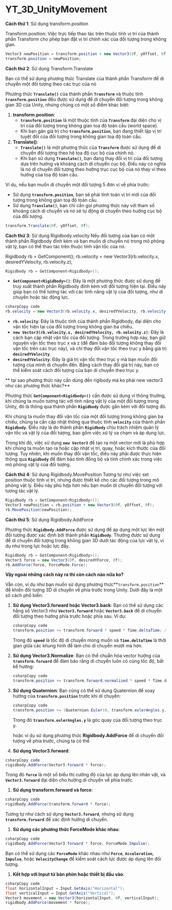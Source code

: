 # YT_3D_UnityMovement
**Cách thứ 1**: Sử dụng transform.position

Transform.position: Việc trực tiếp thao tác trên thuộc tính vị trí của thành phần Transform cho phép bạn đặt vị trí chính xác của đối tượng trong không gian.

```csharp
Vector3 newPosition = transform.position + new Vector3(0f, yOffset, 0f);
transform.position = newPosition;
```
**Cách thứ 2**: Sử dụng Transform.Translate

Bạn có thể sử dụng phương thức Translate của thành phần Transform để di chuyển một đối tượng theo các trục của nó 

Phương thức **`Translate()`** của thành phần **`Transform`** và thuộc tính **`transform.position`** đều được sử dụng để di chuyển đối tượng trong không gian 3D của Unity, nhưng chúng có một số điểm khác biệt:

1. **transform.position**:
    - **`transform.position`** là một thuộc tính của **`Transform`** đại diện cho vị trí của đối tượng trong không gian toạ độ toàn cầu (world space).
    - Khi bạn gán giá trị cho **`transform.position`**, bạn đang thiết lập vị trí tuyệt đối của đối tượng trong không gian toạ độ toàn cầu.
2. **Translate()**:
    - **`Translate()`** là một phương thức của **`Transform`** được sử dụng để di chuyển đối tượng theo hệ tọa độ cục bộ của chính nó.
    - Khi bạn sử dụng **`Translate()`**, bạn đang thay đổi vị trí của đối tượng dựa trên hướng và khoảng cách di chuyển cục bộ. Điều này có nghĩa là nó di chuyển đối tượng theo hướng trục cục bộ của nó thay vì theo hướng của toạ độ toàn cầu.

Ví dụ, nếu bạn muốn di chuyển một đối tượng 5 đơn vị về phía trước:

- Sử dụng **`transform.position`**, bạn sẽ phải tính toán vị trí mới của đối tượng trong không gian toạ độ toàn cầu.
- Sử dụng **`Translate()`**, bạn chỉ cần gọi phương thức này với tham số khoảng cách di chuyển và nó sẽ tự động di chuyển theo hướng cục bộ của đối tượng.

```csharp
transform.Translate(0f, yOffset, 0f);
```

**Cách thứ 3**: Sử dụng Rigidbody.velocity 
Nếu đối tượng của bạn có một thành phần Rigidbody đính kèm và bạn muốn di chuyển nó trong mô phỏng vật lý, bạn có thể thao tác trên thuộc tính vận tốc của nó.

Rigidbody rb = GetComponent<Rigidbody>();
rb.velocity = new Vector3(rb.velocity.x, desiredYVelocity, rb.velocity.z);

```csharp
Rigidbody rb = GetComponent<Rigidbody>();
```

- **`GetComponent<Rigidbody>()`**: Đây là một phương thức được sử dụng để truy xuất thành phần Rigidbody đính kèm với đối tượng hiện tại. Điều này giúp bạn có thể tương tác với các tính năng vật lý của đối tượng, như di chuyển hoặc tác động lực.

```csharp
csharpCopy code
rb.velocity = new Vector3(rb.velocity.x, desiredYVelocity, rb.velocity.z);
```

- **`rb.velocity`**: Đây là thuộc tính của thành phần Rigidbody, đại diện cho vận tốc hiện tại của đối tượng trong không gian ba chiều.
- **`new Vector3(rb.velocity.x, desiredYVelocity, rb.velocity.z)`**: Đây là cách bạn cập nhật vận tốc của đối tượng. Trong trường hợp này, bạn giữ nguyên vận tốc theo trục x và z (để đảm bảo đối tượng không thay đổi vận tốc trên các trục này), và chỉ thay đổi vận tốc theo trục y bằng giá trị **`desiredYVelocity`**.
- **`desiredYVelocity`**: Đây là giá trị vận tốc theo trục y mà bạn muốn đối tượng của mình di chuyển đến. Bằng cách thay đổi giá trị này, bạn có thể kiểm soát cách đối tượng của bạn di chuyển theo trục y.
  
** tại sao phương thức này cần dùng đến rigibody mà ko phải new vector3 như các phương thức khác?**

Phương thức **`GetComponent<Rigidbody>()`** cần được sử dụng vì thông thường, khi chúng ta muốn tương tác với tính năng vật lý của một đối tượng trong Unity, đó là thông qua thành phần **`Rigidbody`** được gắn kèm với đối tượng đó.

Khi chúng ta muốn thay đổi vận tốc của một đối tượng trong không gian ba chiều, chúng ta cần cập nhật thông qua thuộc tính **`velocity`** của thành phần **`Rigidbody`**. Điều này là do thành phần **`Rigidbody`** chịu trách nhiệm quản lý vận tốc và vật lý của đối tượng, bao gồm việc xử lý va chạm và áp dụng lực.

Trong khi đó, việc sử dụng **`new Vector3`** để tạo ra một vector mới là phù hợp khi chúng ta muốn tạo ra hoặc cập nhật vị trí, quay, hoặc kích thước của đối tượng. Tuy nhiên, khi muốn thay đổi vận tốc, điều này phải được thực hiện thông qua **`Rigidbody`** để đảm bảo tính đồng bộ và tính chính xác trong việc mô phỏng vật lý của đối tượng.

**Cách thứ 4**: Sử dụng Rigidbody.MovePosition
Tương tự như việc set position thuộc tính vị trí, nhưng được thiết kế cho các đối tượng trong mô phỏng vật lý. Điều này phù hợp hơn nếu bạn muốn di chuyển đối tượng với tương tác vật lý.
```csharp
Rigidbody rb = GetComponent<Rigidbody>();
Vector3 newPosition = rb.position + new Vector3(0f, yOffset, 0f);
rb.MovePosition(newPosition);
```

**Cách thứ 5**: Sử dụng Rigidbody.AddForce

Phương thức **`Rigidbody.AddForce`** được sử dụng để áp dụng một lực lên một đối tượng được xác định bởi thành phần **`Rigidbody`**. Thường được sử dụng để di chuyển đối tượng trong không gian 3D dưới tác động của lực vật lý, ví dụ như trọng lực hoặc lực đẩy.
```csharp
Rigidbody rb = GetComponent<Rigidbody>();
Vector3 force = new Vector3(0f, desiredYForce, 0f);
rb.AddForce(force, ForceMode.Force);
```

**Vậy ngoài những cách này ra thì còn cách nào nữa ko?**

Vẫn còn, ví dụ như bạn muốn  sử dụng phương thức**`transform.position`** để khiến đối tượng 3D di chuyển về phía trước trong Unity. Dưới đây là một số cách phổ biến:

1. **Sử dụng Vector3.forward hoặc Vector3.back**:
Bạn có thể sử dụng các hằng số Vector3 như **`Vector3.forward`** hoặc **`Vector3.back`** để di chuyển đối tượng theo hướng phía trước hoặc phía sau. Ví dụ:
    
    ```csharp
    csharpCopy code
    transform.position += transform.forward * speed * Time.deltaTime; // Di chuyển về phía trước
    ```
    
    Trong đó **`speed`** là tốc độ di chuyển mong muốn và **`Time.deltaTime`** là thời gian giữa các khung hình để làm cho di chuyển mượt mà hơn.
    
2. **Sử dụng Vector3.Normalize**:
Bạn có thể chuẩn hóa vector hướng của **`transform.forward`** để đảm bảo rằng di chuyển luôn có cùng tốc độ, bất kể hướng:
    
    ```csharp
    csharpCopy code
    transform.position += transform.forward.normalized * speed * Time.deltaTime;
    ```
    
3. **Sử dụng Quaternion**:
Bạn cũng có thể sử dụng Quaternion để xoay hướng của **`transform.position`** trước khi di chuyển:
    
    ```csharp
    csharpCopy code
    transform.position += (Quaternion.Euler(0, transform.eulerAngles.y, 0) * Vector3.forward) * speed * Time.deltaTime;
    ```
    
    Trong đó **`transform.eulerAngles.y`** là góc quay của đối tượng theo trục y.

   hoặc ví dụ sử dụng phương thức **Rigidbody.AddForce** để di chuyển đối tượng về phía trước, chúng ta có thể

1. **Sử dụng Vector3.forward**:

```csharp
csharpCopy code
rigidbody.AddForce(Vector3.forward * force);
```

Trong đó **`force`** là một số biểu thị cường độ của lực áp dụng lên nhân vật, và **`Vector3.forward`** đại diện cho hướng di chuyển về phía trước.

1. **Sử dụng transform.forward và force**:

```csharp
csharpCopy code
rigidbody.AddForce(transform.forward * force);
```

Tương tự như cách sử dụng **`Vector3.forward`**, nhưng sử dụng **`transform.forward`** để xác định hướng di chuyển.

1. **Sử dụng các phương thức ForceMode khác nhau**:

```csharp
csharpCopy code
rigidbody.AddForce(Vector3.forward * force, ForceMode.Impulse);
```

Bạn có thể sử dụng các **`ForceMode`** khác nhau như **`Force`**, **`Acceleration`**, **`Impulse`**, hoặc **`VelocityChange`** để kiểm soát cách lực được áp dụng lên đối tượng.

1. **Kết hợp với Input từ bàn phím hoặc thiết bị đầu vào**:

```csharp
csharpCopy code
float horizontalInput = Input.GetAxis("Horizontal");
float verticalInput = Input.GetAxis("Vertical");
Vector3 movement = new Vector3(horizontalInput, 0f, verticalInput);
rigidbody.AddForce(movement * force);
```


